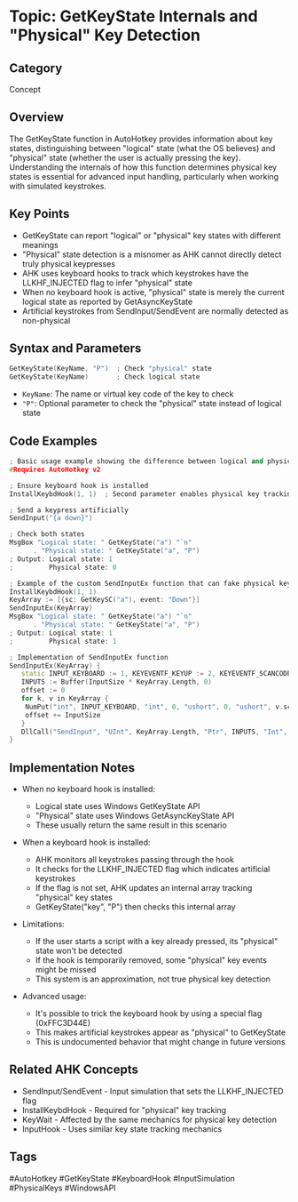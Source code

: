 # Topic: GetKeyState Internals and "Physical" Key Detection

## Category

Concept

## Overview

The GetKeyState function in AutoHotkey provides information about key states, distinguishing between "logical" state (what the OS believes) and "physical" state (whether the user is actually pressing the key). Understanding the internals of how this function determines physical key states is essential for advanced input handling, particularly when working with simulated keystrokes.

## Key Points

- GetKeyState can report "logical" or "physical" key states with different meanings
- "Physical" state detection is a misnomer as AHK cannot directly detect truly physical keypresses
- AHK uses keyboard hooks to track which keystrokes have the LLKHF_INJECTED flag to infer "physical" state
- When no keyboard hook is active, "physical" state is merely the current logical state as reported by GetAsyncKeyState
- Artificial keystrokes from SendInput/SendEvent are normally detected as non-physical

## Syntax and Parameters

```cpp
GetKeyState(KeyName, "P")  ; Check "physical" state
GetKeyState(KeyName)       ; Check logical state
```

- `KeyName`: The name or virtual key code of the key to check
- `"P"`: Optional parameter to check the "physical" state instead of logical state

## Code Examples

```cpp
; Basic usage example showing the difference between logical and physical state
#Requires AutoHotkey v2

; Ensure keyboard hook is installed
InstallKeybdHook(1, 1)  ; Second parameter enables physical key tracking

; Send a keypress artificially
SendInput("{a down}")

; Check both states
MsgBox "Logical state: " GetKeyState("a") "`n"
      . "Physical state: " GetKeyState("a", "P")
; Output: Logical state: 1
;         Physical state: 0

; Example of the custom SendInputEx function that can fake physical keypresses
InstallKeybdHook(1, 1)
KeyArray := [{sc: GetKeySC("a"), event: "Down"}]
SendInputEx(KeyArray)
MsgBox "Logical state: " GetKeyState("a") "`n"
      . "Physical state: " GetKeyState("a", "P")
; Output: Logical state: 1
;         Physical state: 1

; Implementation of SendInputEx function
SendInputEx(KeyArray) {
   static INPUT_KEYBOARD := 1, KEYEVENTF_KEYUP := 2, KEYEVENTF_SCANCODE := 8, InputSize := 16 + A_PtrSize*3
   INPUTS := Buffer(InputSize * KeyArray.Length, 0)
   offset := 0
   for k, v in KeyArray {
    NumPut("int", INPUT_KEYBOARD, "int", 0, "ushort", 0, "ushort", v.sc & 0xFF, "int", (v.event = "Up" ? KEYEVENTF_KEYUP : 0) | KEYEVENTF_SCANCODE | (v.sc >> 8), "int", 0, "int", 0, "int", 0xFFC3D44E, INPUTS, offset)
    offset += InputSize
   }
   DllCall("SendInput", "UInt", KeyArray.Length, "Ptr", INPUTS, "Int", InputSize)
}
```

## Implementation Notes

- When no keyboard hook is installed:
  * Logical state uses Windows GetKeyState API
  * "Physical" state uses Windows GetAsyncKeyState API
  * These usually return the same result in this scenario

- When a keyboard hook is installed:
  * AHK monitors all keystrokes passing through the hook
  * It checks for the LLKHF_INJECTED flag which indicates artificial keystrokes
  * If the flag is not set, AHK updates an internal array tracking "physical" key states
  * GetKeyState("key", "P") then checks this internal array

- Limitations:
  * If the user starts a script with a key already pressed, its "physical" state won't be detected
  * If the hook is temporarily removed, some "physical" key events might be missed
  * This system is an approximation, not true physical key detection

- Advanced usage:
  * It's possible to trick the keyboard hook by using a special flag (0xFFC3D44E)
  * This makes artificial keystrokes appear as "physical" to GetKeyState
  * This is undocumented behavior that might change in future versions

## Related AHK Concepts

- SendInput/SendEvent - Input simulation that sets the LLKHF_INJECTED flag
- InstallKeybdHook - Required for "physical" key tracking
- KeyWait - Affected by the same mechanics for physical key detection
- InputHook - Uses similar key state tracking mechanics

## Tags

#AutoHotkey #GetKeyState #KeyboardHook #InputSimulation #PhysicalKeys #WindowsAPI